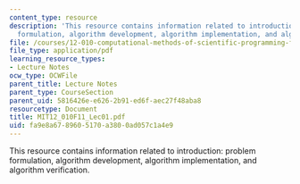 ```yaml
---
content_type: resource
description: 'This resource contains information related to introduction: problem
  formulation, algorithm development, algorithm implementation, and algorithm verification.'
file: /courses/12-010-computational-methods-of-scientific-programming-fall-2011/fa9e8a6789605170a3800ad057c1a4e9_MIT12_010F11_Lec01.pdf
file_type: application/pdf
learning_resource_types:
- Lecture Notes
ocw_type: OCWFile
parent_title: Lecture Notes
parent_type: CourseSection
parent_uid: 5816426e-e626-2b91-ed6f-aec27f48aba8
resourcetype: Document
title: MIT12_010F11_Lec01.pdf
uid: fa9e8a67-8960-5170-a380-0ad057c1a4e9
---
```

This resource contains information related to introduction: problem formulation, algorithm development, algorithm implementation, and algorithm verification.

